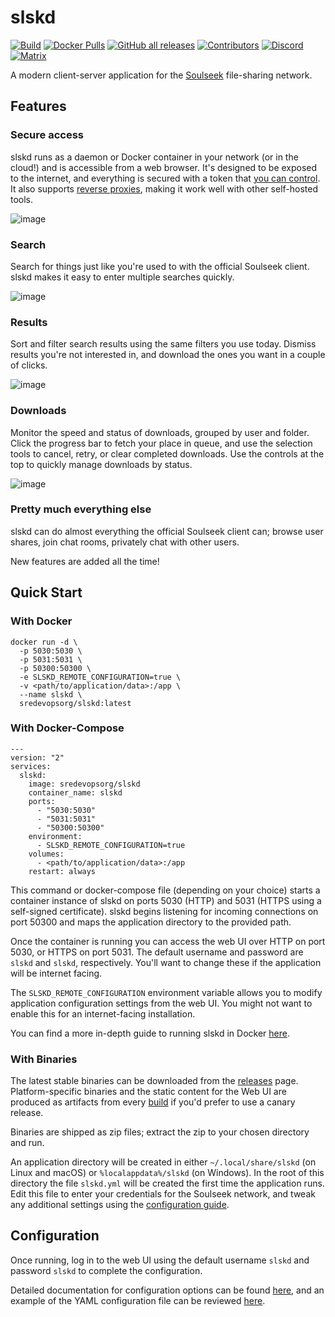 # slskd

[![Build](https://img.shields.io/github/actions/workflow/status/sredevopsorg/slskd/ci.yml?branch=master&logo=github)](https://github.com/sredevopsorg/slskd/actions/workflows/ci.yml)
[![Docker Pulls](https://img.shields.io/docker/pulls/sredevopsorg/slskd?logo=docker)](https://hub.docker.com/r/sredevopsorg/slskd)
[![GitHub all releases](https://img.shields.io/github/downloads/sredevopsorg/slskd/total?logo=github&color=brightgreen)](https://github.com/sredevopsorg/slskd/releases)
[![Contributors](https://img.shields.io/github/contributors/sredevopsorg/slskd?logo=github)](https://github.com/sredevopsorg/slskd/graphs/contributors)
[![Discord](https://img.shields.io/discord/971446666257391616?label=Discord&logo=discord)](https://slskd.org/discord)
[![Matrix](https://img.shields.io/badge/Matrix-%3F%20online-na?logo=matrix&color=brightgreen)](https://slskd.org/matrix)

A modern client-server application for the [Soulseek](https://www.slsknet.org/news/) file-sharing network.

## Features

### Secure access

slskd runs as a daemon or Docker container in your network (or in the cloud!) and is accessible from a web browser.  It's designed to be exposed to the internet, and everything is secured with a token that [you can control](https://github.com/sredevopsorg/slskd/blob/master/docs/config.md#authentication).  It also supports [reverse proxies](https://github.com/sredevopsorg/slskd/blob/master/docs/reverse_proxy.md), making it work well with other self-hosted tools.

![image](https://user-images.githubusercontent.com/17145758/193290217-0e6d87f5-a547-4451-8d90-d554a902716c.png)

### Search

Search for things just like you're used to with the official Soulseek client.  slskd makes it easy to enter multiple searches quickly.

![image](https://user-images.githubusercontent.com/17145758/193286989-30bd524d-81b6-4721-bd72-e4438c2b7b69.png)

### Results

Sort and filter search results using the same filters you use today.  Dismiss results you're not interested in, and download the ones you want in a couple of clicks.

![image](https://user-images.githubusercontent.com/17145758/193288396-dc3cc83d-6d93-414a-93f6-cea0696ac245.png)

### Downloads

Monitor the speed and status of downloads, grouped by user and folder.  Click the progress bar to fetch your place in queue, and use the selection tools to cancel, retry, or clear completed downloads.  Use the controls at the top to quickly manage downloads by status.

![image](https://user-images.githubusercontent.com/17145758/193289840-3aee153f-3656-4f15-b086-8b1ca25d38bb.png)

### Pretty much everything else

slskd can do almost everything the official Soulseek client can; browse user shares, join chat rooms, privately chat with other users.

New features are added all the time!

## Quick Start

### With Docker

```shell
docker run -d \
  -p 5030:5030 \
  -p 5031:5031 \
  -p 50300:50300 \
  -e SLSKD_REMOTE_CONFIGURATION=true \
  -v <path/to/application/data>:/app \
  --name slskd \
  sredevopsorg/slskd:latest
```

### With Docker-Compose

```
---
version: "2"
services:
  slskd:
    image: sredevopsorg/slskd
    container_name: slskd
    ports:
      - "5030:5030"
      - "5031:5031"
      - "50300:50300"
    environment:
      - SLSKD_REMOTE_CONFIGURATION=true
    volumes:
      - <path/to/application/data>:/app
    restart: always
```

This command or docker-compose file (depending on your choice) starts a container instance of slskd on ports 5030 (HTTP) and 5031 (HTTPS using a self-signed certificate). slskd begins listening for incoming connections on port 50300 and maps the application directory to the provided path.

Once the container is running you can access the web UI over HTTP on port 5030, or HTTPS on port 5031.  The default username and password are `slskd` and `slskd`, respectively.  You'll want to change these if the application will be internet facing.

The `SLSKD_REMOTE_CONFIGURATION` environment variable allows you to modify application configuration settings from the web UI.  You might not want to enable this for an internet-facing installation.

You can find a more in-depth guide to running slskd in Docker [here](https://github.com/sredevopsorg/slskd/blob/master/docs/docker.md).

### With Binaries

The latest stable binaries can be downloaded from the [releases](https://github.com/sredevopsorg/slskd/releases) page. Platform-specific binaries and the static content for the Web UI are produced as artifacts from every [build](https://github.com/sredevopsorg/slskd/actions?query=workflow%3ACI) if you'd prefer to use a canary release.

Binaries are shipped as zip files; extract the zip to your chosen directory and run.

An application directory will be created in either `~/.local/share/slskd` (on Linux and macOS) or `%localappdata%/slskd` (on Windows).  In the root of this directory the file `slskd.yml` will be created the first time the application runs.  Edit this file to enter your credentials for the Soulseek network, and tweak any additional settings using the [configuration guide](https://github.com/sredevopsorg/slskd/blob/master/docs/config.md).

## Configuration

Once running, log in to the web UI using the default username `slskd` and password `slskd` to complete the configuration.

Detailed documentation for configuration options can be found [here](https://github.com/sredevopsorg/slskd/blob/master/docs/config.md), and an example of the YAML configuration file can be reviewed [here](https://github.com/sredevopsorg/slskd/blob/master/config/slskd.example.yml).
